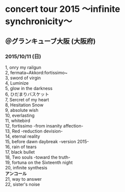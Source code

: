 # concert tour 2015 ～infinite synchronicity～
## ＠グランキューブ大阪 (大阪府) 
### 2015/10/11 (日)



1, onry my railgun   
2, fermata~Akkord:fortissimo~   
3, sword of virgin   
4, Luminize   
5, glow in the darkness    
6, ひだまりバスケット    
7, Sercret of my heart   
8, Hesitation Snow   
9, absolute wish   
10, everlasting    
11, whitebird    
12, fortissimo -from insanity affection-   
13, Red -reduction devision-   
14, eternal reality   
15, before dawn daybreak -version 2015-    
16, rain of tears    
17, black bullet    
18, Two souls -toward the truth-     
19, fortuna on the Sixteenth night    
20, infinite synthesis    
**アンコール**   
21, way to answer     
22, sister's noise   